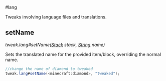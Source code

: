 #lang

Tweaks involving language files and translations.

## setName

*tweak.lang#setName([Stack](/arguments/stack) stack, [String](/arguments/string) name)*  

Sets the translated name for the provided item/block, overriding the normal name.
```java
//change the name of diamond to tweaked
tweak.lang#setName(<minecraft:diamond>, "tweaked");
```